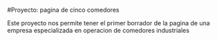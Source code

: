 #Proyecto: pagina de cinco comedores

Este proyecto nos permite tener el primer borrador de la pagina de una empresa especializada en operacion de comedores industriales
